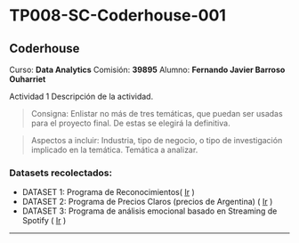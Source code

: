 # TP008-SC-Coderhouse-001
## Coderhouse
Curso: **Data Analytics**
Comisión: **39895**
Alumno: **Fernando Javier Barroso Ouharriet**

Actividad 1
Descripción de la actividad. 

 > Consigna: 
Enlistar no más de tres temáticas, que puedan ser usadas para el proyecto final. De estas se elegirá la definitiva.

> Aspectos a incluir: 
Industria, tipo de negocio, o tipo de investigación implicado en la temática.
Temática a analizar.


### Datasets recolectados:
- DATASET 1: Programa de Reconocimientos( [Ir](Datasets/Model_001) )
- DATASET 2: Programa de Precios Claros (precios de Argentina) ( [Ir](Datasets/Model_002) )
- DATASET 3: Programa de análisis emocional basado en Streaming de Spotify ( [Ir](Datasets/Model_003) )


---